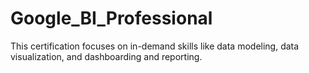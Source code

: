 # Google_BI_Professional
This certification focuses on in-demand skills like data modeling, data visualization, and dashboarding and reporting.
